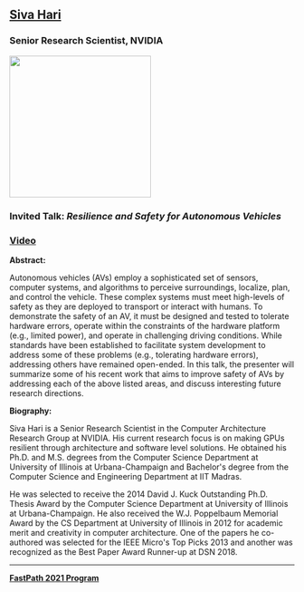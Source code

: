 ## [Siva Hari](https://research.nvidia.com/person/siva-hari)
### Senior Research Scientist, NVIDIA

<img src="https://research.nvidia.com/sites/default/files/styles/large/public/person/siva_small.jpg?itok=PwA5E8Dc" width="250">

### Invited Talk:  *Resilience and Safety for Autonomous Vehicles*

### [Video](https://www.youtube.com/watch?v=Oe5tEe4SRPQ&list=PLiFY02l7XTtu56WoMabDUjo-xfESEDs14&index=6)

**Abstract:**

Autonomous vehicles (AVs) employ a sophisticated set of sensors, computer systems, and algorithms to perceive surroundings, localize, plan, and control the vehicle. These complex systems must meet high-levels of safety as they are deployed to transport or interact with humans. To demonstrate the safety of an AV, it must be designed and tested to tolerate hardware errors, operate within the constraints of the hardware platform (e.g., limited power), and operate in challenging driving conditions. While standards have been established to facilitate system development to address some of these problems (e.g., tolerating hardware errors), addressing others have remained open-ended. In this talk, the presenter will summarize some of his recent work that aims to improve safety of AVs by addressing each of the above listed areas, and discuss interesting future research directions.

**Biography:**

Siva Hari is a Senior Research Scientist in the Computer Architecture Research Group at NVIDIA.  His current research focus is on making GPUs resilient through architecture and software level solutions. He obtained his Ph.D. and M.S. degrees from the Computer Science Department at University of Illinois at Urbana-Champaign and Bachelor's degree from the Computer Science and Engineering Department at IIT Madras.

He was selected to receive the 2014 David J. Kuck Outstanding Ph.D. Thesis Award by the Computer Science Department at University of Illinois at Urbana-Champaign. He also received the W.J. Poppelbaum Memorial Award by the CS Department at University of Illinois in 2012 for academic merit and creativity in computer architecture. One of the papers he co-authored was selected for the IEEE Micro's Top Picks 2013 and another was recognized as the Best Paper Award Runner-up at DSN 2018.

----
**[FastPath 2021 Program](https://tinyurl.com/fastpath2021/Program)**
